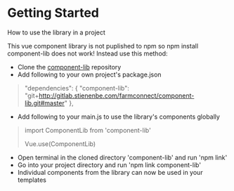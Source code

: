 # Getting Started

How to use the library in a project

This vue component library is not puplished to npm so npm install component-lib does not work!
Instead use this method:
- Clone the [component-lib](http://gitlab.stienenbe.com/farmconnect/component-lib) repository
- Add following to your own project's package.json
> "dependencies": {
>     "component-lib": "git+http://gitlab.stienenbe.com/farmconnect/component-lib.git#master"
>   },
- Add following to your main.js to use the library's components globally
> import ComponentLib from 'component-lib'
> 
> Vue.use(ComponentLib)
- Open terminal in the cloned directory 'component-lib' and run 'npm link'
- Go into your project directory and run 'npm link component-lib'
- Individual components from the library can now be used in your templates